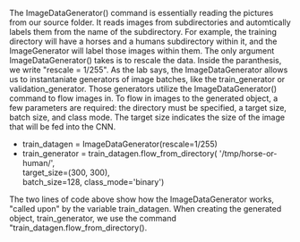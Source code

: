 The ImageDataGenerator() command is essentially reading the pictures from our source folder. It reads images from subdirectories and automtically labels them from the name of the subdirectory. For example, the training directory will have a horses and a humans subdirectory within it, and the ImageGenerator will label those images within them. The only argument ImageDataGenerator() takes is to rescale the data. Inside the paranthesis, we write "rescale = 1/255". As the lab says, the ImageDataGenerator allows us to instantaniate generators of image batches, like the train_generator or validation_generator. Those generators utilize the ImageDataGenerator() command to flow images in. To flow in images to the generated object, a few parameters are required: the directory must be specified, a target size, batch size, and class mode. The target size indicates the size of the image that will be fed into the CNN. 


- train_datagen = ImageDataGenerator(rescale=1/255)
- train_generator = train_datagen.flow_from_directory(
        '/tmp/horse-or-human/',  
        target_size=(300, 300),  
        batch_size=128,
        class_mode='binary')
        
The two lines of code above show how the ImageDataGenerator works, "called upon" by the variable train_datagen. When creating the generated object, train_generator, we use the command "train_datagen.flow_from_directory(). 
